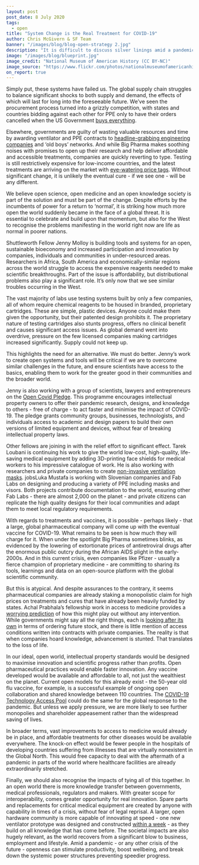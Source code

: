 ```yaml
---
layout: post
post_date: 8 July 2020
tags:
  - open
title: "System Change is the Real Treatment for COVID-19"
author: Chris McGivern & SF Team
banner: "/images/blog/blog-open-strategy 2.jpg"
description: "It is difficult to discuss silver linings amid a pandemic that has led to over half a million people losing their lives, hundreds of millions losing their jobs, and the global economy placed on a life support machine. But in the wake of such devastation, it is important to highlight the opportunity and necessity for significant change. While scientists, academics and manufacturers work to create treatments, equipment and protective gear, we should also place the systems they work in under the microscope."
image: "/images/blog/blueprint.jpg"
image_credit: "National Museum of American History (CC BY-NC)"
image_source: "https://www.flickr.com/photos/nationalmuseumofamericanhistory/8594295953/in/photostream/"
on_report: true
---
```

Simply put, these systems have failed us. The global supply chain struggles to balance significant shocks to both supply and demand, the effects of which will last for long into the foreseeable future. We’ve seen the procurement process turned into a grizzly competition, with states and countries bidding against each other for PPE only to have their orders cancelled when the US Government [buys everything](https://www.vox.com/2020/4/4/21208122/ppe-distribution-trump-administration-states). 

Elsewhere, governments are guilty of wasting valuable resources and time by awarding ventilator and PPE contracts to [headline-grabbing engineering companies](https://www.theguardian.com/world/2020/apr/24/dyson-will-not-supply-ventilators-to-nhs-to-treat-covid-19) and ‘old boys’ networks. And while Big Pharma makes soothing noises with promises to open up their research and help deliver affordable and accessible treatments, companies are quickly reverting to type. Testing is still restrictively expensive for low-income countries, and the latest treatments are arriving on the market with [eye-watering price tags](https://www.wsj.com/articles/covid-19-drug-remdesivir-to-cost-3-120-for-typical-patient-11593428402). Without significant change, it is unlikely the eventual cure - if we see one - will be any different. 

We believe open science, open medicine and an open knowledge society is part of the solution and must be part of the change. Despite efforts by the incumbents of power for a return to ‘normal’, it is striking how much more open the world suddenly became in the face of a global threat. It is essential to celebrate and build upon that momentum, but also for the West to recognise the problems manifesting in the world right now are life as normal in poorer nations. 

Shuttleworth Fellow Jenny Molloy is building tools and systems for an open, sustainable bioeconomy and increased participation and innovation by companies, individuals and communities in under-resourced areas. Researchers in Africa, South America and economically-similar regions across the world struggle to access the expensive reagents needed to make scientific breakthroughs. Part of the issue is affordability, but distributional problems also play a significant role. It’s only now that we see similar troubles occurring in the West. 

The vast majority of labs use testing systems built by only a few companies, all of whom require chemical reagents to be housed in branded, proprietary cartridges. These are simple, plastic devices. Anyone could make them given the opportunity, but their patented design prohibits it. The proprietary nature of testing cartridges also stunts progress, offers no clinical benefit and causes significant access issues. As global demand went into overdrive, pressure on the few licensed companies making cartridges increased significantly. Supply could not keep up. 

This highlights the need for an alternative. We must do better. Jenny’s work to create open systems and tools will be critical if we are to overcome similar challenges in the future, and ensure scientists have access to the basics, enabling them to work for the greater good in their communities and the broader world.

Jenny is also working with a group of scientists, lawyers and entrepreneurs on the [Open Covid Pledge](https://opencovidpledge.org/). This programme encourages intellectual property owners to offer their pandemic research, designs, and knowledge to others - free of charge - to act faster and minimise the impact of COVID-19. The pledge grants community groups, businesses, technologists, and individuals access to academic and design papers to build their own versions of limited equipment and devices, without fear of breaking intellectual property laws. 

Other fellows are joining in with the relief effort to significant effect. Tarek Loubani is continuing his work to give the world low-cost, high-quality, life-saving medical equipment by adding 3D-printing face shields for medical workers to his impressive catalogue of work. He is also working with researchers and private companies to create [non-invasive ventilation masks](https://www.lawsonresearch.ca/news/non-invasive-ventilation-mask). jobsLuka Mustafa is working with Slovenian companies and Fab Labs on designing and producing a variety of PPE including masks and visors. Both projects contribute documentation to the world, ensuring other Fab Labs - there are almost 2,000 on the planet - and private citizens can replicate the high quality designs for their local communities and adapt them to meet local regulatory requirements.

With regards to treatments and vaccines, it is possible - perhaps likely - that a large, global pharmaceutical company will come up with the eventual vaccine for COVID-19. What remains to be seen is how much they will charge for it. When under the spotlight Big Pharma sometimes blinks, as evidenced by the lowering of extortionate prices of antiretroviral drugs after the enormous public outcry during the African AIDS plight in the early-2000s. And in this current crisis, even companies like Pfizer - usually a fierce champion of proprietary medicine - are committing to sharing its tools, learnings and data on an open-source platform with the global scientific community. 

But this is atypical. And despite assurances to the contrary, it seems pharmaceutical companies are already staking a monopolistic claim for high prices on treatments and cures that have already been heavily funded by states. Achal Prabhala’s fellowship work in access to medicine provides a [worrying prediction](https://www.theguardian.com/commentisfree/2020/jun/24/worlds-poorest-people-coronavirus-vaccine-gavi) of how this might play out without any intervention. While governments might say all the right things, each is [looking after its own](https://theconversation.com/as-u-s-buys-up-remdesivir-vaccine-nationalism-threatens-access-to-covid-19-treatments-141952) in terms of ordering future stock, and there is little mention of access conditions written into contracts with private companies. The reality is that when companies hoard knowledge, advancement is stunted. That translates to the loss of life. 

In our ideal, open world, intellectual property standards would be designed to maximise innovation and scientific progress rather than profits. Open pharmaceutical practices would enable faster innovation. Any vaccine developed would be available and affordable to all, not just the wealthiest on the planet. Current open models for this already exist - the 50-year old flu vaccine, for example, is a successful example of ongoing open collaboration and shared knowledge between 110 countries. The [COVID-19 Technology Access Pool](https://www.who.int/emergencies/diseases/novel-coronavirus-2019/global-research-on-novel-coronavirus-2019-ncov/covid-19-technology-access-pool) could do the same for the global response to the pandemic. But unless we apply pressure, we are more likely to see further monopolies and shareholder appeasement rather than the widespread saving of lives.

In broader terms, vast improvements to access to medicine would already be in place, and affordable treatments for other diseases would be available everywhere. The knock-on effect would be fewer people in the hospitals of developing countries suffering from illnesses that are virtually nonexistent in the Global North. This would free capacity to deal with the aftermath of a pandemic in parts of the world where healthcare facilities are already extraordinarily stretched.

Finally, we should also recognise the impacts of tying all of this together. In an open world there is more knowledge transfer between governments, medical professionals, regulators and makers. With greater scope for interoperability, comes greater opportunity for real innovation. Spare parts and replacements for critical medical equipment are created by anyone with capability in times of a crisis, without fear of legal reprisal. A larger, open hardware community is more capable of innovating at speed - one new ventilator prototype was designed and constructed [within a week](https://www.bbc.co.uk/news/av/technology-52072479/a-3d-printed-ventilator-designed-for-spain-s-coronavirus-patients) - as they build on all knowledge that has come before. The societal impacts are also hugely relevant, as the world recovers from a significant blow to business, employment and lifestyle. Amid a pandemic - or any other crisis of the future - openness can stimulate productivity, boost wellbeing, and break down the systemic power structures preventing speedier progress. 